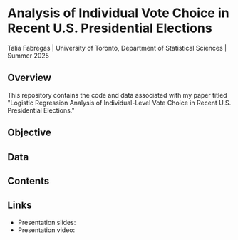 # Analysis of Individual Vote Choice in Recent U.S. Presidential Elections

Talia Fabregas | University of Toronto, Department of Statistical Sciences | Summer 2025

## Overview
This repository contains the code and data associated with my paper titled "Logistic Regression Analysis of Individual-Level Vote Choice in Recent U.S. Presidential Elections."

## Objective

## Data

## Contents

## Links
* Presentation slides:
* Presentation video: 


